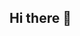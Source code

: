 ## Hi there 👋

<!--
**Timluk1/Timluk1** is a ✨ _special_ ✨ repository because its `README.md` (this file) appears on your GitHub profile.

Here are some ideas to get you started:
![React](https://img.shields.io/badge/react-%2320232a.svg?style=for-the-badge&logo=react&logoColor=%2361DAFB
- 🔭 I’m currently working on ...
- 🌱 I’m currently learning ...
- 👯 I’m looking to collaborate on ...
- 🤔 I’m looking for help with ...
- 💬 Ask me about ...
- 📫 How to reach me: ...
- 😄 Pronouns: ...
- ⚡ Fun fact: ...
-->

